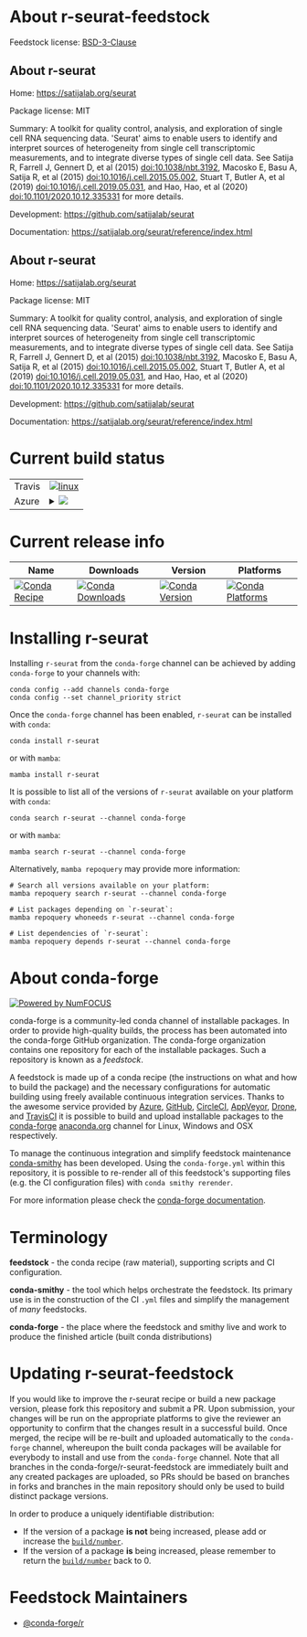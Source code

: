 About r-seurat-feedstock
========================

Feedstock license: [BSD-3-Clause](https://github.com/conda-forge/r-seurat-feedstock/blob/main/LICENSE.txt)


About r-seurat
--------------

Home: https://satijalab.org/seurat

Package license: MIT

Summary: A toolkit for quality control, analysis, and exploration of single cell RNA sequencing data. 'Seurat' aims to enable users to identify and interpret sources of heterogeneity from single cell transcriptomic measurements, and to integrate diverse types of single cell data. See Satija R, Farrell J, Gennert D, et al (2015) <doi:10.1038/nbt.3192>, Macosko E, Basu A, Satija R, et al (2015) <doi:10.1016/j.cell.2015.05.002>, Stuart T, Butler A, et al (2019) <doi:10.1016/j.cell.2019.05.031>, and Hao, Hao, et al (2020) <doi:10.1101/2020.10.12.335331> for more details.

Development: https://github.com/satijalab/seurat

Documentation: https://satijalab.org/seurat/reference/index.html

About r-seurat
--------------

Home: https://satijalab.org/seurat

Package license: MIT

Summary: A toolkit for quality control, analysis, and exploration of single cell RNA sequencing data. 'Seurat' aims to enable users to identify and interpret sources of heterogeneity from single cell transcriptomic measurements, and to integrate diverse types of single cell data. See Satija R, Farrell J, Gennert D, et al (2015) <doi:10.1038/nbt.3192>, Macosko E, Basu A, Satija R, et al (2015) <doi:10.1016/j.cell.2015.05.002>, Stuart T, Butler A, et al (2019) <doi:10.1016/j.cell.2019.05.031>, and Hao, Hao, et al (2020) <doi:10.1101/2020.10.12.335331> for more details.

Development: https://github.com/satijalab/seurat

Documentation: https://satijalab.org/seurat/reference/index.html

Current build status
====================


<table><tr>
    <td>Travis</td>
    <td>
      <a href="https://app.travis-ci.com/conda-forge/r-seurat-feedstock">
        <img alt="linux" src="https://img.shields.io/travis/com/conda-forge/r-seurat-feedstock/main.svg?label=Linux">
      </a>
    </td>
  </tr>
    
  <tr>
    <td>Azure</td>
    <td>
      <details>
        <summary>
          <a href="https://dev.azure.com/conda-forge/feedstock-builds/_build/latest?definitionId=7518&branchName=main">
            <img src="https://dev.azure.com/conda-forge/feedstock-builds/_apis/build/status/r-seurat-feedstock?branchName=main">
          </a>
        </summary>
        <table>
          <thead><tr><th>Variant</th><th>Status</th></tr></thead>
          <tbody><tr>
              <td>linux_64_r_base4.2</td>
              <td>
                <a href="https://dev.azure.com/conda-forge/feedstock-builds/_build/latest?definitionId=7518&branchName=main">
                  <img src="https://dev.azure.com/conda-forge/feedstock-builds/_apis/build/status/r-seurat-feedstock?branchName=main&jobName=linux&configuration=linux%20linux_64_r_base4.2" alt="variant">
                </a>
              </td>
            </tr><tr>
              <td>linux_64_r_base4.3</td>
              <td>
                <a href="https://dev.azure.com/conda-forge/feedstock-builds/_build/latest?definitionId=7518&branchName=main">
                  <img src="https://dev.azure.com/conda-forge/feedstock-builds/_apis/build/status/r-seurat-feedstock?branchName=main&jobName=linux&configuration=linux%20linux_64_r_base4.3" alt="variant">
                </a>
              </td>
            </tr><tr>
              <td>linux_aarch64_r_base4.2</td>
              <td>
                <a href="https://dev.azure.com/conda-forge/feedstock-builds/_build/latest?definitionId=7518&branchName=main">
                  <img src="https://dev.azure.com/conda-forge/feedstock-builds/_apis/build/status/r-seurat-feedstock?branchName=main&jobName=linux&configuration=linux%20linux_aarch64_r_base4.2" alt="variant">
                </a>
              </td>
            </tr><tr>
              <td>linux_aarch64_r_base4.3</td>
              <td>
                <a href="https://dev.azure.com/conda-forge/feedstock-builds/_build/latest?definitionId=7518&branchName=main">
                  <img src="https://dev.azure.com/conda-forge/feedstock-builds/_apis/build/status/r-seurat-feedstock?branchName=main&jobName=linux&configuration=linux%20linux_aarch64_r_base4.3" alt="variant">
                </a>
              </td>
            </tr><tr>
              <td>linux_ppc64le_r_base4.2</td>
              <td>
                <a href="https://dev.azure.com/conda-forge/feedstock-builds/_build/latest?definitionId=7518&branchName=main">
                  <img src="https://dev.azure.com/conda-forge/feedstock-builds/_apis/build/status/r-seurat-feedstock?branchName=main&jobName=linux&configuration=linux%20linux_ppc64le_r_base4.2" alt="variant">
                </a>
              </td>
            </tr><tr>
              <td>linux_ppc64le_r_base4.3</td>
              <td>
                <a href="https://dev.azure.com/conda-forge/feedstock-builds/_build/latest?definitionId=7518&branchName=main">
                  <img src="https://dev.azure.com/conda-forge/feedstock-builds/_apis/build/status/r-seurat-feedstock?branchName=main&jobName=linux&configuration=linux%20linux_ppc64le_r_base4.3" alt="variant">
                </a>
              </td>
            </tr><tr>
              <td>osx_64_r_base4.2</td>
              <td>
                <a href="https://dev.azure.com/conda-forge/feedstock-builds/_build/latest?definitionId=7518&branchName=main">
                  <img src="https://dev.azure.com/conda-forge/feedstock-builds/_apis/build/status/r-seurat-feedstock?branchName=main&jobName=osx&configuration=osx%20osx_64_r_base4.2" alt="variant">
                </a>
              </td>
            </tr><tr>
              <td>osx_64_r_base4.3</td>
              <td>
                <a href="https://dev.azure.com/conda-forge/feedstock-builds/_build/latest?definitionId=7518&branchName=main">
                  <img src="https://dev.azure.com/conda-forge/feedstock-builds/_apis/build/status/r-seurat-feedstock?branchName=main&jobName=osx&configuration=osx%20osx_64_r_base4.3" alt="variant">
                </a>
              </td>
            </tr><tr>
              <td>osx_arm64_r_base4.2</td>
              <td>
                <a href="https://dev.azure.com/conda-forge/feedstock-builds/_build/latest?definitionId=7518&branchName=main">
                  <img src="https://dev.azure.com/conda-forge/feedstock-builds/_apis/build/status/r-seurat-feedstock?branchName=main&jobName=osx&configuration=osx%20osx_arm64_r_base4.2" alt="variant">
                </a>
              </td>
            </tr><tr>
              <td>osx_arm64_r_base4.3</td>
              <td>
                <a href="https://dev.azure.com/conda-forge/feedstock-builds/_build/latest?definitionId=7518&branchName=main">
                  <img src="https://dev.azure.com/conda-forge/feedstock-builds/_apis/build/status/r-seurat-feedstock?branchName=main&jobName=osx&configuration=osx%20osx_arm64_r_base4.3" alt="variant">
                </a>
              </td>
            </tr><tr>
              <td>win_64</td>
              <td>
                <a href="https://dev.azure.com/conda-forge/feedstock-builds/_build/latest?definitionId=7518&branchName=main">
                  <img src="https://dev.azure.com/conda-forge/feedstock-builds/_apis/build/status/r-seurat-feedstock?branchName=main&jobName=win&configuration=win%20win_64_" alt="variant">
                </a>
              </td>
            </tr>
          </tbody>
        </table>
      </details>
    </td>
  </tr>
</table>

Current release info
====================

| Name | Downloads | Version | Platforms |
| --- | --- | --- | --- |
| [![Conda Recipe](https://img.shields.io/badge/recipe-r--seurat-green.svg)](https://anaconda.org/conda-forge/r-seurat) | [![Conda Downloads](https://img.shields.io/conda/dn/conda-forge/r-seurat.svg)](https://anaconda.org/conda-forge/r-seurat) | [![Conda Version](https://img.shields.io/conda/vn/conda-forge/r-seurat.svg)](https://anaconda.org/conda-forge/r-seurat) | [![Conda Platforms](https://img.shields.io/conda/pn/conda-forge/r-seurat.svg)](https://anaconda.org/conda-forge/r-seurat) |

Installing r-seurat
===================

Installing `r-seurat` from the `conda-forge` channel can be achieved by adding `conda-forge` to your channels with:

```
conda config --add channels conda-forge
conda config --set channel_priority strict
```

Once the `conda-forge` channel has been enabled, `r-seurat` can be installed with `conda`:

```
conda install r-seurat
```

or with `mamba`:

```
mamba install r-seurat
```

It is possible to list all of the versions of `r-seurat` available on your platform with `conda`:

```
conda search r-seurat --channel conda-forge
```

or with `mamba`:

```
mamba search r-seurat --channel conda-forge
```

Alternatively, `mamba repoquery` may provide more information:

```
# Search all versions available on your platform:
mamba repoquery search r-seurat --channel conda-forge

# List packages depending on `r-seurat`:
mamba repoquery whoneeds r-seurat --channel conda-forge

# List dependencies of `r-seurat`:
mamba repoquery depends r-seurat --channel conda-forge
```


About conda-forge
=================

[![Powered by
NumFOCUS](https://img.shields.io/badge/powered%20by-NumFOCUS-orange.svg?style=flat&colorA=E1523D&colorB=007D8A)](https://numfocus.org)

conda-forge is a community-led conda channel of installable packages.
In order to provide high-quality builds, the process has been automated into the
conda-forge GitHub organization. The conda-forge organization contains one repository
for each of the installable packages. Such a repository is known as a *feedstock*.

A feedstock is made up of a conda recipe (the instructions on what and how to build
the package) and the necessary configurations for automatic building using freely
available continuous integration services. Thanks to the awesome service provided by
[Azure](https://azure.microsoft.com/en-us/services/devops/), [GitHub](https://github.com/),
[CircleCI](https://circleci.com/), [AppVeyor](https://www.appveyor.com/),
[Drone](https://cloud.drone.io/welcome), and [TravisCI](https://travis-ci.com/)
it is possible to build and upload installable packages to the
[conda-forge](https://anaconda.org/conda-forge) [anaconda.org](https://anaconda.org/)
channel for Linux, Windows and OSX respectively.

To manage the continuous integration and simplify feedstock maintenance
[conda-smithy](https://github.com/conda-forge/conda-smithy) has been developed.
Using the ``conda-forge.yml`` within this repository, it is possible to re-render all of
this feedstock's supporting files (e.g. the CI configuration files) with ``conda smithy rerender``.

For more information please check the [conda-forge documentation](https://conda-forge.org/docs/).

Terminology
===========

**feedstock** - the conda recipe (raw material), supporting scripts and CI configuration.

**conda-smithy** - the tool which helps orchestrate the feedstock.
                   Its primary use is in the construction of the CI ``.yml`` files
                   and simplify the management of *many* feedstocks.

**conda-forge** - the place where the feedstock and smithy live and work to
                  produce the finished article (built conda distributions)


Updating r-seurat-feedstock
===========================

If you would like to improve the r-seurat recipe or build a new
package version, please fork this repository and submit a PR. Upon submission,
your changes will be run on the appropriate platforms to give the reviewer an
opportunity to confirm that the changes result in a successful build. Once
merged, the recipe will be re-built and uploaded automatically to the
`conda-forge` channel, whereupon the built conda packages will be available for
everybody to install and use from the `conda-forge` channel.
Note that all branches in the conda-forge/r-seurat-feedstock are
immediately built and any created packages are uploaded, so PRs should be based
on branches in forks and branches in the main repository should only be used to
build distinct package versions.

In order to produce a uniquely identifiable distribution:
 * If the version of a package **is not** being increased, please add or increase
   the [``build/number``](https://docs.conda.io/projects/conda-build/en/latest/resources/define-metadata.html#build-number-and-string).
 * If the version of a package **is** being increased, please remember to return
   the [``build/number``](https://docs.conda.io/projects/conda-build/en/latest/resources/define-metadata.html#build-number-and-string)
   back to 0.

Feedstock Maintainers
=====================

* [@conda-forge/r](https://github.com/conda-forge/r/)

